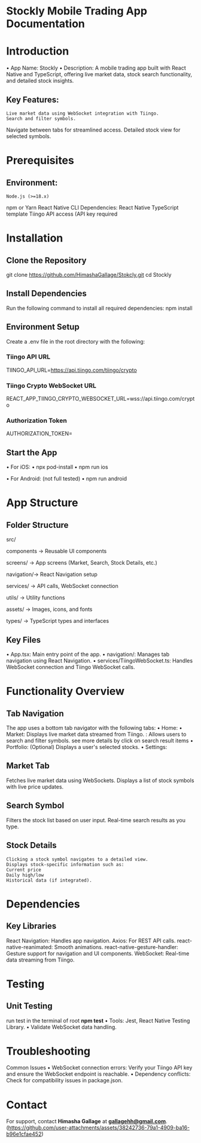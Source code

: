 # Stockly Mobile Trading App Documentation
# Introduction
•	App Name: Stockly
•	Description: A mobile trading app built with React Native and TypeScript, offering live market data, stock search functionality, and detailed stock insights.

 ## Key Features: 
	Live market data using WebSocket integration with Tiingo.
	Search and filter symbols.
  Navigate between tabs for streamlined access.
  Detailed stock view for selected symbols.



# Prerequisites
## Environment: 
	Node.js (>=18.x)
  npm or Yarn
  React Native CLI
  Dependencies: 
  React Native TypeScript template
	Tiingo API access (API key required

# Installation
##  Clone the Repository
git clone https://github.com/HimashaGallage/Stokcly.git
cd Stockly

##  Install Dependencies
Run the following command to install all required dependencies:
npm install

##  Environment Setup
Create a .env file in the root directory with the following:
### Tiingo API URL
TIINGO_API_URL=https://api.tiingo.com/tiingo/crypto
### Tiingo Crypto WebSocket URL
REACT_APP_TIINGO_CRYPTO_WEBSOCKET_URL=wss://api.tiingo.com/crypto
### Authorization Token
AUTHORIZATION_TOKEN=

## Start the App
•	For iOS: 
•	npx pod-install
•	npm run ios


•	For Android:  (not full tested)
•	npm run android


# App Structure 
## Folder Structure
  src/

 components -> Reusable UI components
 
 screens/ -> App screens (Market, Search, Stock Details, etc.)
 
 navigation/-> React Navigation setup
 
 services/  -> API calls, WebSocket connection
 
 utils/   -> Utility functions
 
 assets/  -> Images, icons, and fonts
 
 types/   ->  TypeScript types and interfaces
 

## Key Files
•	App.tsx: Main entry point of the app.
•	navigation/: Manages tab navigation using React Navigation.
•	services/TiingoWebSocket.ts: Handles WebSocket connection and Tiingo WebSocket calls.


# Functionality Overview
## Tab Navigation
The app uses a bottom tab navigator with the following tabs:
•	Home: 
•	Market: Displays live market data streamed from Tiingo. : Allows users to search and filter symbols. see more details by click on search result items
•	Portfolio: (Optional) Displays a user's selected stocks.
•	Settings:

##  Market Tab
  Fetches live market data using WebSockets.
  Displays a list of stock symbols with live price updates.

##  Search Symbol
  Filters the stock list based on user input.
  Real-time search results as you type.

##  Stock Details
	Clicking a stock symbol navigates to a detailed view.
	Displays stock-specific information such as: 
	Current price
	Daily high/low
	Historical data (if integrated).


# Dependencies
## Key Libraries
  React Navigation: Handles app navigation.
  Axios: For REST API calls.
  react-native-reanimated: Smooth animations.
  react-native-gesture-handler: Gesture support for navigation and UI components.
  WebSocket: Real-time data streaming from Tiingo.


# Testing
##  Unit Testing
run test in the terminal of root **npm test**
•	Tools: Jest, React Native Testing Library.
•	Validate WebSocket data handling.



# Troubleshooting
Common Issues
•	WebSocket connection errors: Verify your Tiingo API key and ensure the WebSocket endpoint is reachable.
•	Dependency conflicts: Check for compatibility issues in package.json.


# Contact
For support, contact **Himasha Gallage** at **gallagehh@gmail.com**.
(https://github.com/user-attachments/assets/38242736-79a1-4909-ba16-b96e1cfae452)
